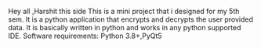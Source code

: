 Hey all ,Harshit this side
This is a mini project that i designed for my 5th sem.
It is a python application that encrypts and decrypts the user provided data. It is basically written in python and works in any python supported IDE.
Software requirements: Python 3.8+,PyQt5
